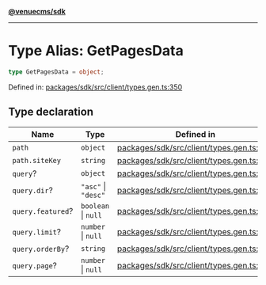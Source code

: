 [**@venuecms/sdk**](../Index.md)

***

# Type Alias: GetPagesData

```ts
type GetPagesData = object;
```

Defined in: [packages/sdk/src/client/types.gen.ts:350](https://github.com/venuecms/sdk/blob/9df621babf2d64de41bd45733e16986e94017e8a/packages/sdk/src/client/types.gen.ts#L350)

## Type declaration

| Name | Type | Defined in |
| ------ | ------ | ------ |
| <a id="path"></a> `path` | `object` | [packages/sdk/src/client/types.gen.ts:351](https://github.com/venuecms/sdk/blob/9df621babf2d64de41bd45733e16986e94017e8a/packages/sdk/src/client/types.gen.ts#L351) |
| `path.siteKey` | `string` | [packages/sdk/src/client/types.gen.ts:352](https://github.com/venuecms/sdk/blob/9df621babf2d64de41bd45733e16986e94017e8a/packages/sdk/src/client/types.gen.ts#L352) |
| <a id="query"></a> `query`? | `object` | [packages/sdk/src/client/types.gen.ts:354](https://github.com/venuecms/sdk/blob/9df621babf2d64de41bd45733e16986e94017e8a/packages/sdk/src/client/types.gen.ts#L354) |
| `query.dir`? | `"asc"` \| `"desc"` | [packages/sdk/src/client/types.gen.ts:355](https://github.com/venuecms/sdk/blob/9df621babf2d64de41bd45733e16986e94017e8a/packages/sdk/src/client/types.gen.ts#L355) |
| `query.featured`? | `boolean` \| `null` | [packages/sdk/src/client/types.gen.ts:356](https://github.com/venuecms/sdk/blob/9df621babf2d64de41bd45733e16986e94017e8a/packages/sdk/src/client/types.gen.ts#L356) |
| `query.limit`? | `number` \| `null` | [packages/sdk/src/client/types.gen.ts:357](https://github.com/venuecms/sdk/blob/9df621babf2d64de41bd45733e16986e94017e8a/packages/sdk/src/client/types.gen.ts#L357) |
| `query.orderBy`? | `string` | [packages/sdk/src/client/types.gen.ts:358](https://github.com/venuecms/sdk/blob/9df621babf2d64de41bd45733e16986e94017e8a/packages/sdk/src/client/types.gen.ts#L358) |
| `query.page`? | `number` \| `null` | [packages/sdk/src/client/types.gen.ts:359](https://github.com/venuecms/sdk/blob/9df621babf2d64de41bd45733e16986e94017e8a/packages/sdk/src/client/types.gen.ts#L359) |

